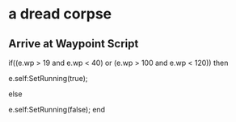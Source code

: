 # a dread corpse
## Arrive at Waypoint Script

if((e.wp > 19 and e.wp < 40) or (e.wp > 100 and e.wp < 120)) then


e.self:SetRunning(true);

else


e.self:SetRunning(false);
end
